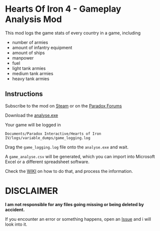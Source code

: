 # Hearts Of Iron 4 - Gameplay Analysis Mod

This mod logs the game stats of every country in a game, including

* number of armies
* amount of infantry equipment
* amount of ships
* manpower
* fuel
* light tank armies
* medium tank armies
* heavy tank armies

## Instructions

Subscribe to the mod on [Steam]() or on the [Paradox Forums]()

Download the [analyse.exe](https://github.com/c-jaenicke/hoi4-game-analysis/releases)

Your game will be logged in

```Documents/Paradox Interactive/Hearts of Iron IV/logs/variable_dumps/game_logging.log ```

Drag the ```game_logging.log``` file onto the ```analyse.exe``` and wait.

A ```game_analyse.csv``` will be generated, which you can import into
Microsoft Excel or a different spreadsheet software.

Check the [WIKI]() on how to do that, and process the information.

# DISCLAIMER

**I am not responsible for any files going missing or being deleted by accident.**


If you encounter an error or something happens, open an [Issue](https://github.com/c-jaenicke/hoi4-game-analysis/issues) and i will look into it.
